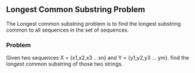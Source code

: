 ## Longest Common Substring Problem

The Longest common substring problem is to find the longest substring common to all sequences in the set of sequences.



### Problem

Given two sequences X = {x1,x2,x3 .. xn} and Y = {y1,y2,y3 ... ym}. find the longest common substring of those two strings.

